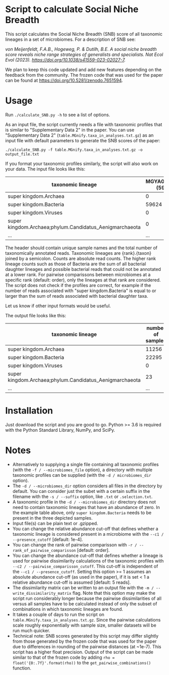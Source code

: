 # Script to calculate Social Niche Breadth

This script calculates the Social Niche Breadth (SNB) score of all taxonomic lineages in a set of microbiomes. For a description of SNB see:

*von Meijenfeldt, F.A.B., Hogeweg, P. & Dutilh, B.E. A social niche breadth score reveals niche range strategies of generalists and specialists. Nat Ecol Evol (2023). https://doi.org/10.1038/s41559-023-02027-7.*

We plan to keep this code updated and add new features depending on the feedback from the community. The frozen code that was used for the paper can be found at https://doi.org/10.5281/zenodo.7651594.

# Usage
Run `./calculate_SNB.py -h` to see a list of options.

As an input file, the script currently needs a file with taxonomic profiles that is similar to "Supplementary Data 2" in the paper. You can use "Supplementary Data 2" (`table.MGnify.taxa_in_analyses.txt.gz`) as an input file with default parameters to generate the SNB scores of the paper:

```
./calculate_SNB.py -f table.MGnify.taxa_in_analyses.txt.gz -o output_file.txt
```

If you format your taxonomic profiles similarly, the script will also work on your data. The input file looks like this:

| taxonomic lineage | MGYA00142528 (59624) | MGYA00142531 (57123) | MGYA00142543 (106917) | ... |
| --- | --- | --- | --- | --- |
| super kingdom.Archaea | 0 | 0 | 0 | ... |
| super kingdom.Bacteria | 59624 | 57123 | 106917 | ... |
| super kingdom.Viruses | 0 | 0 | 0 | ... |
| super kingdom.Archaea;phylum.Candidatus_Aenigmarchaeota | 0 | 0 | 0 | ... |
| ... | ... | ... | ... | ... |

The header should contain unique sample names and the total number of taxonomically annotated reads. Taxonomic lineages are {rank}.{taxon} joined by a semicolon. Counts are absolute read counts. The higher rank lineage counts such as those of Bacteria are the sum of all bacterial daughter lineages and possible bacterial reads that could not be annotated at a lower rank. For pairwise comparissons between microbiomes at a specific rank (default: order), only the lineages at that rank are considered. The script does not check if the profiles are correct, for example if the number of reads associated with "super kingdom.Bacteria" is equal to or larger than the sum of reads associated with bacterial daughter taxa.

Let us know if other input formats would be useful.

The output file looks like this:

| taxonomic lineage | number of samples | mean relative abundance | SNB score | ... |
| --- | --- | --- | --- | --- |
| super kingdom.Archaea | 11256| 0.0959699 | 0.5215317 | ... |
| super kingdom.Bacteria | 22295 | 0.9615460 | 0.5627098 | ... |
| super kingdom.Viruses | 0 | nan | nan | ... |
| super kingdom.Archaea;phylum.Candidatus_Aenigmarchaeota | 23 | 0.0013518 | 0.5174395 | ... |
| ... | ... | ... | ... | ... |

# Installation
Just download the script and you are good to go. Python >= 3.6 is required with the Python Standard Library, NumPy, and SciPy.

# Notes

* Alternatively to supplying a single file containing all taxonomic profiles (with the `-f / --microbiomes_file` option), a directory with multiple taxonomic profiles can be supplied (with the `-d / microbiomes_dir` option). 
* The `-d / --microbiomes_dir` option considers all files in the directory by default. You can consider just the subet with a certain suffix in the filename with the `-s / --suffix` option, like `.txt` or `.selection.txt`.
* A taxonomic profile in the `-d / --microbiomes_dir` directory does not need to contain taxonomic lineages that have an abundance of zero. In the example table above, only `super kingdom.Bacteria` needs to be present in the three depicted samples.
* Input file(s) can be plain text or .gzipped.
* You can change the relative abundance cut-off that defines whether a taxonomic lineage is considered present in a microbiome with the `--c1 / --presence_cutoff` [default: 1e-4].
* You can change the rank of pairwise comparisson with `-r / --rank_of_pairwise_comparisson` [default: order].
* You can change the abundance cut-off that defines whether a lineage is used for pairwise dissimilarity calculations of the taxonomic profiles with `--c2 / --pairwise_comparisson_cutoff`. This cut-off is independent of the `--c1 / --presence_cutoff`. Setting this option >= 1 assumes an absolute abundance cut-off (as used in the paper), if it is set < 1 a relative abundance cut-off is assumed [default: 5 reads].
* The dissimilarity matrix can be written to an output file with the `-m / --write_dissimilarity_matrix` flag. Note that this option may make the script run considerably longer because the pairwise dissimilarities of all versus all samples have to be calculated instead of only the subset of combinations in which taxonomic lineages are found.
* It takes a couple of days to run the script on `table.MGnify.taxa_in_analyses.txt.gz`. Since the pairwise calculations scale roughly exponentially with sample size, smaller datasets will be run much quicker.
* Technical note: SNB scores generated by this script may differ slightly from those generated by the frozen code that was used for the paper due to differences in rounding of the pairwise distances (at ~1e-7). This script has a higher float precision. Output of the script can be made similar to that of the frozen code by adding `rho = float('{0:.7f}'.format(rho))` to the `get_pairwise_combinations()` function.
